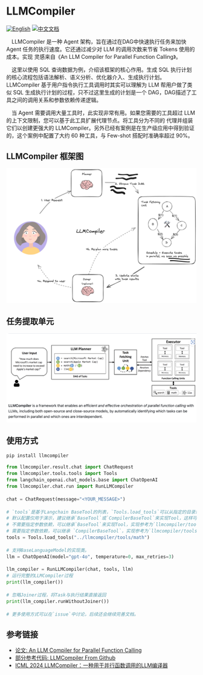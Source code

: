 # LLMCompiler

[![English](https://img.shields.io/badge/English-Click-yellow)](README.md)
[![中文文档](https://img.shields.io/badge/中文文档-点击查看-orange)](README-zh.md)

&emsp;LLMCompiler 是一种 Agent 架构，旨在通过在DAG中快速执行任务来加快 Agent 任务的执行速度。它还通过减少对 LLM 的调用次数来节省 Tokens 使用的成本。实现
灵感来自《An LLM Compiler for Parallel Function Calling》。

&emsp;这里以使用 SQL 查询数据为例，介绍该框架的核心作用。生成 SQL 执行计划的核心流程包括语法解析、语义分析、优化器介入、生成执行计划。LLMCompiler 基于用户指令执行工具调用时其实可以理解为 LLM 帮用户做了类似 SQL 生成执行计划的过程，只不过这里生成的计划是一个 DAG，DAG描述了工具之间的调用关系和参数依赖传递逻辑。

&emsp;当 Agent 需要调用大量工具时，此实现非常有用。如果您需要的工具超过 LLM 的上下文限制，您可以基于此工具扩展代理节点。将工具分为不同的
代理并组装它们以创建更强大的 LLMCompiler。另外已经有案例是在生产级应用中得到验证的，这个案例中配置了大约 60 种工具，与 Few-shot 搭配时准确率超过
90%。

## LLMCompiler 框架图

![LLMCompiler Frame Diagram](images/frame.png)

## 任务提取单元

![Task Fetching Unit](images/task-fetch.png)

## 使用方式

```shell
pip install llmcompiler
```

```py
from llmcompiler.result.chat import ChatRequest
from llmcompiler.tools.tools import Tools
from langchain_openai.chat_models.base import ChatOpenAI
from llmcompiler.chat.run import RunLLMCompiler

chat = ChatRequest(message="<YOUR_MESSAGE>")

# `tools`是基于Langchain BaseTool的列表，`Tools.load_tools`可以从指定的目录或者`.py`中自动加载Tools.
# 默认配置仅用于演示，建议继承`BaseTool`或`CompilerBaseTool`来实现Tool，这样可以更好地控制一些细节。
# 不需要指定参数依赖，可以继承`BaseTool`来实现Tool，实现参考为`llmcompiler/tools/basetool/fund_basic_v1.py`。
# 需要指定参数依赖，可以继承 `CompilerBaseTool`，实现参考为`llmcompiler/tools/math/math_tools.py,llmcompiler/tools/basetool/fund_basic_v2.py`。 
tools = Tools.load_tools("../llmcompiler/tools/math")

# 支持BaseLanguageModel的实现类。
llm = ChatOpenAI(model="gpt-4o", temperature=0, max_retries=3)

llm_compiler = RunLLMCompiler(chat, tools, llm)
# 运行完整的LLMCompiler过程
print(llm_compiler())

# 忽略Joiner过程，将Task与执行结果直接返回
print(llm_compiler.runWithoutJoiner())

# 更多使用方式可以在`issue`中讨论，后续还会继续完善文档。
```

## 参考链接

- [论文: An LLM Compiler for Parallel Function Calling](https://arxiv.org/abs/2312.04511)
- [部分参考代码: LLMCompiler From Github](https://github.com/langchain-ai/langgraph/blob/main/examples/llm-compiler/LLMCompiler.ipynb)
- [ICML 2024 LLMCompiler：一种用于并行函数调用的LLM编译器](https://github.com/SqueezeAILab/LLMCompiler)

